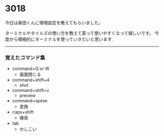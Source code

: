 # 3018
今日は奥田くんに環境設定を教えてもらいました。

ターミナルやタイルズの使い方を教えて貰って使いやすくなって嬉しいです。
今度から積極的にターミナルを使っていきたいと思います.

---
### 覚えたコマンド集
- command+Q or W
    - 画面閉じる
- command+shift+4
    - shot
- command+shift+v
    - preview
- command+spese
    - 変換
- caps+shift
    - 検索
- tab
    - かしこい

